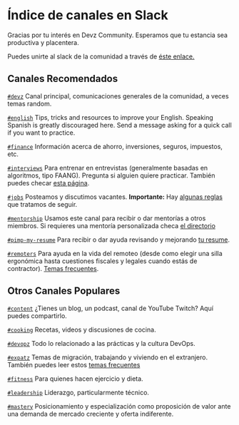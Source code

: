 # Índice de canales en Slack

Gracias por tu interés en Devz Community. Esperamos que tu estancia sea productiva y placentera.

Puedes unirte al slack de la comunidad a través de [éste enlace.](https://slack.devz.mx)

## Canales Recomendados

[`#devz`](https://devzcommunity.slack.com/archives/C0PC127SB) Canal principal, comunicaciones generales de la comunidad, a veces temas random.

[`#english`](https://devzcommunity.slack.com/archives/C01C2NJAYEA) Tips, tricks and resources to improve your English. Speaking Spanish is greatly discouraged here. Send a message asking for a quick call if you want to practice.

[`#finance`](https://devzcommunity.slack.com/archives/CE3T905MK) Información acerca de ahorro, inversiones, seguros, impuestos, etc.

[`#interviews`](https://devzcommunity.slack.com/archives/CSYEUG5TM) Para entrenar en entrevistas (generalmente basadas en algoritmos, tipo FAANG). Pregunta si alguien quiere practicar. También puedes checar [esta página](INTERVIEWS.md).

[`#jobs`](https://devzcommunity.slack.com/archives/CA0JT62U8) Posteamos y discutimos vacantes. **Importante:** Hay [algunas reglas](POSTING_JOBS.md) que tratamos de seguir.

[`#mentorship`](https://devzcommunity.slack.com/archives/C018TTPEX7V) Usamos este canal para recibir o dar mentorías a otros miembros. Si requieres una mentoría personalizada checa [el directorio](MENTORSHIP.md)

[`#pimp-my-resume`](https://devzcommunity.slack.com/archives/C019FUPD68Z) Para recibir o dar ayuda revisando y mejorando [tu resume](https://medium.com/free-code-camp/writing-a-killer-software-engineering-resume-b11c91ef699d). 

[`#remoters`](https://devzcommunity.slack.com/archives/CP49NBB4Z) Para ayuda en la vida del remoteo (desde como elegir una silla ergonómica hasta cuestiones fiscales y legales cuando estás de contractor). [Temas frecuentes](https://github.com/devzcommunity/community/tree/master/RECURRING_THEMES/REMOTE_WORK).

## Otros Canales Populares

[`#content`](https://devzcommunity.slack.com/archives/C9WBFTZ5H) ¿Tienes un blog, un podcast, canal de YouTube Twitch? Aquí puedes compartirlo.

[`#cooking`](https://devzcommunity.slack.com/archives/CP40DU6R2) Recetas, videos y discusiones de cocina.

[`#devopz`](https://devzcommunity.slack.com/archives/C01CYPHD9FX) Todo lo relacionado a las prácticas y la cultura DevOps.

[`#expatz`](https://devzcommunity.slack.com/archives/C01QCN2QB1S) Temas de migración, trabajando y viviendo en el extranjero. También puedes leer estos [temas frecuentes](https://github.com/devzcommunity/community/tree/master/RECURRING_THEMES/MIGRATION)

[`#fitness`](https://devzcommunity.slack.com/archives/CAKQ4MTL3) Para quienes hacen ejercicio y dieta.

[`#leadership`](https://devzcommunity.slack.com/archives/C01DNQWSNDR) Liderazgo, particularmente técnico.

[`#mastery`](https://devzcommunity.slack.com/archives/C01DRBSNTNJ) Posicionamiento y especialización como proposición de valor ante una demanda de mercado creciente y oferta indiferente.
